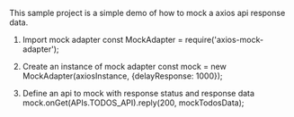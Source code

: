 This sample project is a simple demo of how to mock a axios api response data.

1. Import mock adapter
   const MockAdapter = require('axios-mock-adapter');

2. Create an instance of mock adapter
   const mock = new MockAdapter(axiosInstance, {delayResponse: 1000});

3. Define an api to mock with response status and response data
   mock.onGet(APIs.TODOS_API).reply(200, mockTodosData);
